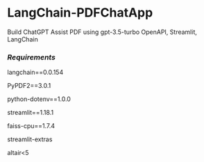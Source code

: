 # LangChain-PDFChatApp
Build ChatGPT Assist PDF using gpt-3.5-turbo
OpenAPI, Streamlit, LangChain
### *Requirements*
langchain==0.0.154

PyPDF2==3.0.1

python-dotenv==1.0.0

streamlit==1.18.1

faiss-cpu==1.7.4

streamlit-extras

altair<5

